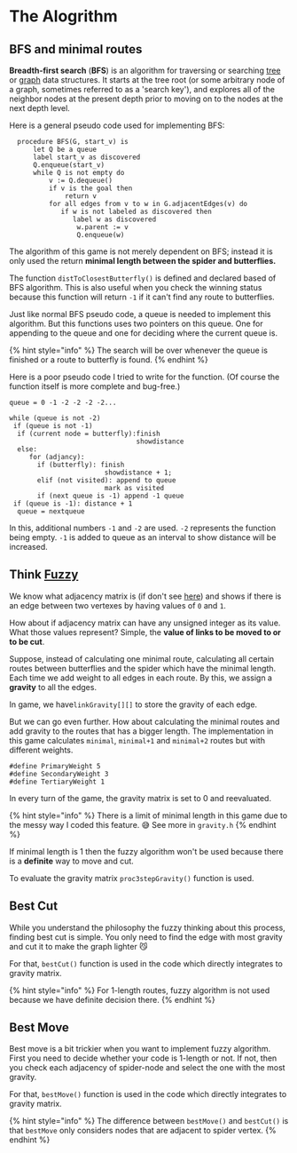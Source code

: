 # The Alogrithm

## BFS and minimal routes

**Breadth-first search** \(**BFS**\) is an algorithm for traversing or searching [tree](https://en.wikipedia.org/wiki/Tree_data_structure) or [graph](https://en.wikipedia.org/wiki/Graph_%28data_structure%29) data structures. It starts at the tree root \(or some arbitrary node of a graph, sometimes referred to as a 'search key'\), and explores all of the neighbor nodes at the present depth prior to moving on to the nodes at the next depth level.

Here is a general pseudo code used for implementing BFS:

```text
  procedure BFS(G, start_v) is
      let Q be a queue
      label start_v as discovered
      Q.enqueue(start_v)
      while Q is not empty do
          v := Q.dequeue()
          if v is the goal then
              return v
          for all edges from v to w in G.adjacentEdges(v) do
             if w is not labeled as discovered then
                label w as discovered
                 w.parent := v
                 Q.enqueue(w)
```

The algorithm of this game is not merely dependent on BFS; instead it is only used the return **minimal length between the spider and butterflies.**

The function `distToClosestButterfly()` is defined and declared based of BFS algorithm. This is also useful when you check the winning status because this function will return `-1` if it can't find any route to butterflies.

Just like normal BFS pseudo code, a queue is needed to implement this algorithm. But this functions uses two pointers on this queue. One for appending to the queue and one for deciding where the current queue is.

{% hint style="info" %}
The search will be over whenever the queue is finished or a route to butterfly is found.
{% endhint %}

Here is a poor pseudo code I tried to write for the function. \(Of course the function itself is more complete and bug-free.\)

```text
queue = 0 -1 -2 -2 -2 -2...

while (queue is not -2)
 if (queue is not -1)
  if (current node = butterfly):finish 
                                showdistance
  else:
     for (adjancy):
       if (butterfly): finish
                        showdistance + 1;
       elif (not visited): append to queue
                        mark as visited
       if (next queue is -1) append -1 queue
 if (queue is -1): distance + 1
  queue = nextqueue
```

In this, additional numbers `-1` and `-2` are used. `-2` represents the function being empty. `-1` is added to queue as an interval to show distance will be increased.

## Think [Fuzzy](https://en.wikipedia.org/wiki/Fuzzy_mathematics)

We know what adjacency matrix is \(if don't see [here](https://en.wikipedia.org/wiki/Adjacency_matrix)\) and shows if there is an edge between two vertexes by having values of `0` and `1`.

How about if adjacency matrix can have any unsigned integer as its value. What those values represent? Simple, the **value of links to be moved to or to be cut**.

Suppose, instead of calculating one minimal route, calculating all certain routes between butterflies and the spider which have the minimal length. Each time we add weight to all edges in each route. By this, we assign a **gravity** to all the edges.

In game, we have`linkGravity[][]` to store the gravity of each edge.

But we can go even further. How about calculating the minimal routes and add gravity to the routes that has a bigger length. The implementation in this game calculates `minimal`, `minimal+1` and `minimal+2` routes but with different weights.

```text
#define PrimaryWeight 5
#define SecondaryWeight 3
#define TertiaryWeight 1
```

In every turn of the game, the gravity matrix is set to 0 and reevaluated.

{% hint style="info" %}
There is a limit of minimal length in this game due to the messy way I coded this feature. 😅 See more in `gravity.h`
{% endhint %}

If minimal length is 1 then the fuzzy algorithm won't be used because there is a **definite** way to move and cut.

To evaluate the gravity matrix `proc3stepGravity()` function is used.

## Best Cut

While you understand the philosophy the fuzzy thinking about this process, finding best cut is simple. You only need to find the edge with most gravity and cut it to make the graph lighter 😼

For that, `bestCut()` function is used in the code which directly integrates to gravity matrix.

{% hint style="info" %}
For 1-length routes, fuzzy algorithm is not used because we have definite decision there.
{% endhint %}

## Best Move

Best move is a bit trickier when you want to implement fuzzy algorithm. First you need to decide whether your code is 1-length or not. If not, then you check each adjacency of spider-node and select the one with the most gravity.

For that, `bestMove()` function is used in the code which directly integrates to gravity matrix.

{% hint style="info" %}
The difference between `bestMove()` and `bestCut()` is that `bestMove` only considers nodes that are adjacent to spider vertex.
{% endhint %}

